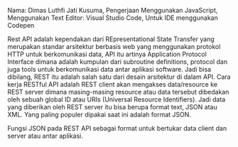 Nama: Dimas Luthfi Jati Kusuma, Pengerjaan Menggunakan JavaScript, Menggunakan Text Editor: Visual Studio Code, Untuk IDE menggunakan Codepen

Rest API adalah kependakan dari REpresentational State Transfer yang merupakan standar arsitektur berbasis web yang menggunakan protokol HTTP untuk berkomunikasi data, API itu artinya Application Protocol Interface dimana adalah kumpulan dari subroutine definitions, protocol dan juga tools untuk berkomunikasi data antar aplikasi software. Jadi bisa dibilang, REST itu adalah salah satu dari desain arsitektur di dalam API. Cara kerja RESTful API adalah REST client akan mengakses data/resource ke REST server dimana masing-masing resource atau data tersebut dibedakan oleh sebuah global ID atau URIs (Universal Resource Identifiers). Jadi data yang diberikan oleh REST server itu bisa berupa format text, JSON atau XML. Yang paling populer dipakai saat ini adalah format JSON.

Fungsi JSON pada REST API sebagai format untuk bertukar data client dan server atau antar aplikasi.
